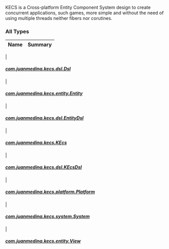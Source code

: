 

KECS is a Cross-platform Entity Component System design to create concurrent applications, such games,
more simple and without the need of using multiple threads neither fibers nor corutines.

### All Types

| Name | Summary |
|---|---|
|

##### [com.juanmedina.kecs.dsl.Dsl](../com.juanmedina.kecs.dsl/-dsl/index.md)


|

##### [com.juanmedina.kecs.entity.Entity](../com.juanmedina.kecs.entity/-entity/index.md)


|

##### [com.juanmedina.kecs.dsl.EntityDsl](../com.juanmedina.kecs.dsl/-entity-dsl/index.md)


|

##### [com.juanmedina.kecs.KEcs](../com.juanmedina.kecs/-k-ecs/index.md)


|

##### [com.juanmedina.kecs.dsl.KEcsDsl](../com.juanmedina.kecs.dsl/-k-ecs-dsl/index.md)


|

##### [com.juanmedina.kecs.platform.Platform](../com.juanmedina.kecs.platform/-platform/index.md)


|

##### [com.juanmedina.kecs.system.System](../com.juanmedina.kecs.system/-system/index.md)


|

##### [com.juanmedina.kecs.entity.View](../com.juanmedina.kecs.entity/-view/index.md)


